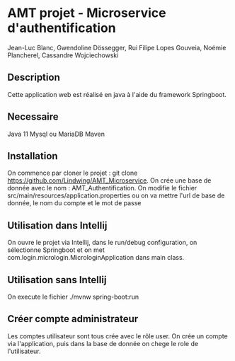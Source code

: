 # AMT projet - Microservice d'authentification

Jean-Luc Blanc, Gwendoline Dössegger, Rui Filipe Lopes Gouveia, Noémie Plancherel, Cassandre Wojciechowski

## Description
Cette application web est réalisé en java à l'aide du framework Springboot.

## Necessaire
Java 11
Mysql ou MariaDB
Maven

## Installation
On commence par cloner le projet : git clone https://github.com/Lindwing/AMT_Microservice.
On crée une base de donnée avec le nom : AMT_Authentification.
On modifie le fichier src/main/resources/application.properties ou on va mettre l'url de base de donnée, le nom du compte et le mot de passe

## Utilisation dans Intellij
On ouvre le projet via Intellij, dans le run/debug configuration, on sélectionne Springboot et on met com.login.micrologin.MicrologinApplication dans main class.

## Utilisation sans Intellij
On execute le fichier ./mvnw spring-boot:run

## Créer compte administrateur
Les comptes utilisateur sont tous crée avec le rôle user.
On crée un compte via l'application, puis dans la base de donnée on chege le role de l'utilisateur.